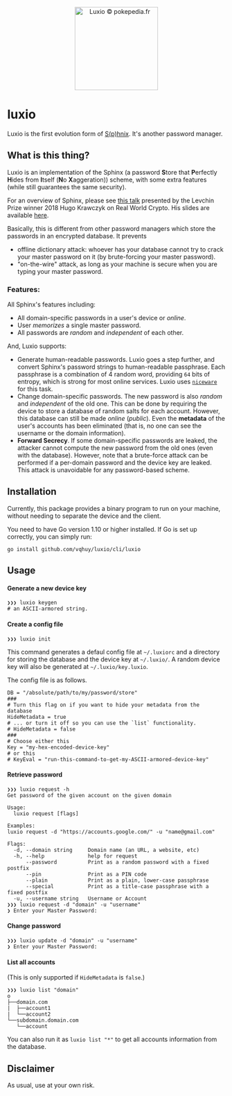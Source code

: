 <p align="center"><img src="https://www.pokepedia.fr/images/b/b6/Luxio-DP.png" width="192px" alt="Luxio © pokepedia.fr" /></p>

# luxio

Luxio is the first evolution form of [S(p)hnix](https://eprint.iacr.org/2018/695).
It's another password manager.

## What is this thing?

Luxio is an implementation of the Sphinx (a password **S**tore that
**P**erfectly **H**ides from **I**tself (**N**o **X**aggeration)) scheme, with
some extra features (while still guarantees the same security).

For an overview of Sphinx, please see
[this talk](https://www.youtube.com/watch?v=px8hiyf81iM)
presented by the Levchin Prize winner 2018 Hugo Krawczyk on Real World Crypto.
His slides are available [here](https://rwc.iacr.org/2017/Slides/hugo.krawczyk.pdf).

Basically, this is different from other password managers which store the passwords in an encrypted database.
It prevents
- offline dictionary attack: whoever has your database cannot try to crack your master password on it (by brute-forcing your master password).
- "on-the-wire" attack, as long as your machine is secure when you are typing your master password.

### Features:
All Sphinx's features including:
- All domain-specific passwords in a user's device or *online*.
- User *memorizes* a single master password.
- All passwords are *random* and *independent* of each other.

And, Luxio supports:
- Generate human-readable passwords. Luxio goes a step further, and convert
Sphinx's password strings to human-readable passphrase.
Each passphrase is a combination of 4 random word, providing `64` bits of entropy, which is strong for most online services.
Luxio uses [`niceware`](https://github.com/diracdeltas/niceware) for this task.
- Change domain-specific passwords.
The new password is also *random* and *independent* of the old one.
This can be done by requiring the device to store a database of random salts for
each account.
However, this database can still be made *online* (*public*).
Even the **metadata** of the user's accounts has been eliminated (that is, no one
can see the username or the domain information).
- **Forward Secrecy**. If some domain-specific passwords are leaked, the attacker
cannot compute the new password from the old ones (even with the database).
However, note that a brute-force attack can be performed if a per-domain password
and the device key are leaked.
This attack is unavoidable for any password-based scheme.

## Installation

Currently, this package provides a binary program to run on your machine,
without needing to separate the device and the client.

You need to have Go version 1.10 or higher installed.
If Go is set up correctly, you can simply run:

```
go install github.com/vqhuy/luxio/cli/luxio
```

## Usage

#### Generate a new device key

```
❯❯❯ luxio keygen
# an ASCII-armored string.
```

#### Create a config file

```
❯❯❯ luxio init
```

This command generates a defaul config file at `~/.luxiorc` and a directory
for storing the database and the device key at `~/.luxio/`.
A random device key will also be generated at `~/.luxio/key.luxio`.

The config file is as follows.

```
DB = "/absolute/path/to/my/password/store"
###
# Turn this flag on if you want to hide your metadata from the database
HideMetadata = true
# ... or turn it off so you can use the `list` functionality.
# HideMetadata = false
###
# Choose either this
Key = "my-hex-encoded-device-key"
# or this
# KeyEval = "run-this-command-to-get-my-ASCII-armored-device-key"
```

#### Retrieve password

```
❯❯❯ luxio request -h
Get password of the given account on the given domain

Usage:
  luxio request [flags]

Examples:
luxio request -d "https://accounts.google.com/" -u "name@gmail.com"

Flags:
  -d, --domain string     Domain name (an URL, a website, etc)
  -h, --help              help for request
      --password          Print as a random password with a fixed postfix
      --pin               Print as a PIN code
      --plain             Print as a plain, lower-case passphrase
      --special           Print as a title-case passphrase with a fixed postfix
  -u, --username string   Username or Account
❯❯❯ luxio request -d "domain" -u "username"
❯ Enter your Master Password:
```

#### Change password

```
❯❯❯ luxio update -d "domain" -u "username"
❯ Enter your Master Password:
```

#### List all accounts
(This is only supported if `HideMetadata` is `false`.)

```
❯❯❯ luxio list "domain"
o
├──domain.com
|  ├──account1
|  └──account2
└──subdomain.domain.com
   └──account
```
You can also run it as `luxio list "*"` to get all accounts information
from the database.

## Disclaimer

As usual, use at your own risk.
